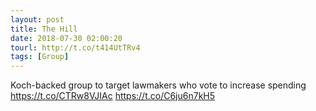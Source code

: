 ```yaml
---
layout: post
title: The Hill
date: 2018-07-30 02:00:20
tourl: http://t.co/t414UtTRv4
tags: [Group]
---
```

Koch-backed group to target lawmakers who vote to increase spending https://t.co/CTRw8VJIAc https://t.co/C6ju6n7kH5